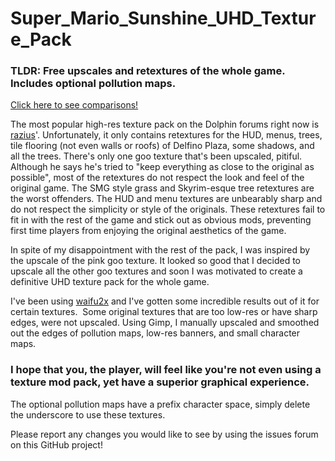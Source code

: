 # Super_Mario_Sunshine_UHD_Texture_Pack
<h3>TLDR: Free upscales and retextures of the whole game.  Includes optional
pollution maps.</h3>

[Click here to see comparisons!](../../wiki)

The most popular high-res texture pack on the Dolphin forums right now is <a href="https://forums.dolphin-emu.org/Thread-super-mario-sunshine-hires-texture-pack">razius</a>'. Unfortunately, it only contains retextures for the HUD, menus, trees, tile flooring (not even walls or roofs) of Delfino Plaza, some shadows, and all the trees.  There's only one goo texture that's been upscaled, pitiful.  Although he says he's tried to "keep everything as close to the original as possible", most of the retextures do not respect the look and feel of the original game.  The SMG style grass and Skyrim-esque tree retextures are the worst offenders.  The HUD and menu textures are unbearably sharp and do not respect the simplicity or style of the originals.  These retextures fail to fit in with the rest of the game and stick out as obvious mods, preventing first time players from enjoying the original aesthetics of the game.

In spite of my disappointment with the rest of the pack, I was inspired by the upscale of the pink goo texture.  It looked so good that I decided to upscale all the other goo textures and soon I was motivated to create a definitive UHD texture pack for the whole game.

I've been using&nbsp;<a href="https://github.com/nagadomi/waifu2x">waifu2x</a>&nbsp;and I've gotten some incredible results out of it for certain textures.  &nbsp;Some original textures that are too low-res or have sharp edges, were not upscaled.  Using Gimp, I manually upscaled and smoothed out the edges of pollution maps, low-res banners, and small character maps.

<h3>I hope that you, the player, will feel like you're not even using a texture mod pack, yet have a superior graphical experience.</h3>

The optional pollution maps have a prefix character space, simply delete the underscore to use these textures.

Please report any changes you would like to see by using the issues forum on this GitHub project!
